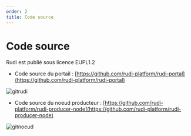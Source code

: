 ```yaml
---
order: 2
title: Code source
---
```



# Code source
Rudi est publié sous licence EUPL1.2 
* Code source du portail : [https://github.com/rudi-platform/rudi-portal](https://github.com/rudi-platform/rudi-portal)

![gitrudi]({{site.url}}/assets/images/autres/github-portal.png)


* Code source du noeud producteur : [https://github.com/rudi-platform/rudi-producer-node](https://github.com/rudi-platform/rudi-producer-node)

![gitnoeud]({{site.url}}/assets/images/autres/github-node-provider.png)
